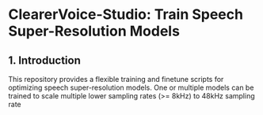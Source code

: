 # ClearerVoice-Studio: Train Speech Super-Resolution Models

## 1. Introduction

This repository provides a flexible training and finetune scripts for optimizing speech super-resolution models. One or multiple models can be trained to scale multiple lower sampling rates (>= 8kHz) to 48kHz sampling rate

